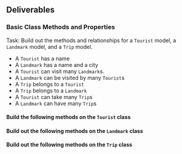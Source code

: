 ## Deliverables

### Basic Class Methods and Properties

Task:  Build out the methods and relationships for a `Tourist` model, a `Landmark` model, and a `Trip` model.

- A `Tourist` has a name
- A `Landmark` has a name and a city
- A `Tourist` can visit many `Landmark`s.
- A `Landmark` can be visited by many `Tourist`s
- A `Trip` belongs to a `Tourist`
- A `Trip` belongs to a `Landmark`
- A `Tourist` can take many `Trip`s
- A `Landmark` can have many `Trip`s

#### Build the following methods on the `Tourist` class

<!-- - `Tourist.all`
  - should return **all** of the `Tourist`  --><!-- instances -->
<!-- - `Tourist#name`
  - returns the name of the given `Tourist` -->
<!-- - `Tourist.find_by_name(name)`
  - given a string of a name, returns the **first tourist** whose  name matches -->
<!-- - `Tourist#trips`
  - returns an **array** of all the trips taken by the given `Tourist` -->
<!-- - `Tourist#landmarks`
  - returns an **array** of all the landmarks for the given `Tourist` -->
<!-- - `Tourist#visit_landmark(landmark)` should create a new trip for that tourist to the given landmark -->

#### Build out the following methods on the `Landmark` class

<!-- - `Landmark.all`
  - returns an **array** of all landmarks -->
<!-- - `Landmark.find_by_city(city)`
  - returns an **array** of all landmarks in that city -->
<!-- - `Landmark#trips`
  - returns an **array** of all the trips taken to a given landmark -->
<!-- - `Landmark#tourists`
  - returns an **array** of all the tourists at a given landmark -->

#### Build out the following methods on the `Trip` class

<!-- - `Trip.all`
  - returns an array of all trips -->
<!-- - `Trip#tourist`
  - returns the tourist who has taken that trip -->
<!-- - `Trip#landmark`
  - returns the landmark visited on the trip -->
